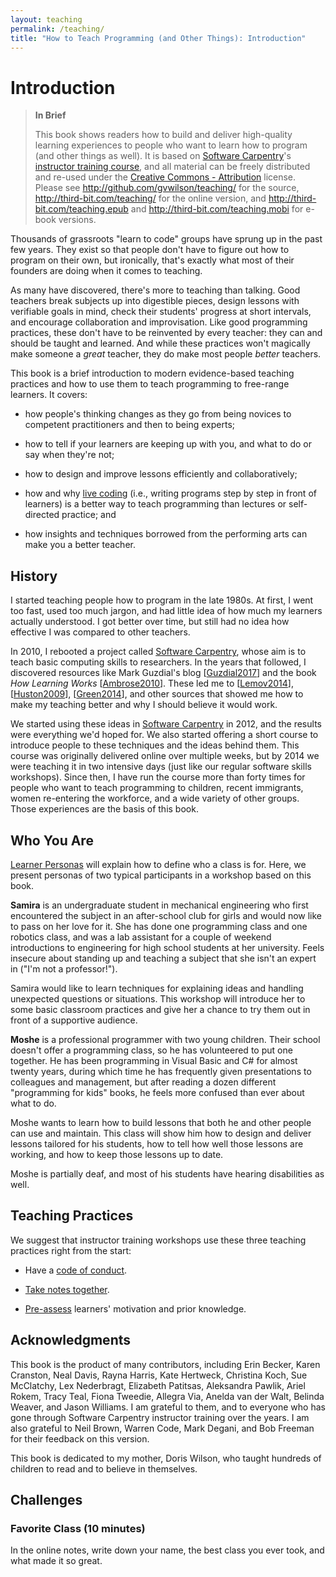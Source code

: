 ```yaml
---
layout: teaching
permalink: /teaching/
title: "How to Teach Programming (and Other Things): Introduction"
---
```


# Introduction

> **In Brief**
>
> This book shows readers how to build and deliver high-quality
> learning experiences to people who want to learn how to program (and
> other things as well).  It is based on [Software
> Carpentry][swc-site]'s [instructor training course][swc-training],
> and all material can be freely distributed and re-used under the
> [Creative Commons - Attribution][license] license.  Please see
> <http://github.com/gvwilson/teaching/> for the source,
> <http://third-bit.com/teaching/> for the online version, and
> <http://third-bit.com/teaching.epub> and
> <http://third-bit.com/teaching.mobi> for e-book versions.

Thousands of grassroots "learn to code" groups have sprung up in the
past few years.  They exist so that people don't have to figure out
how to program on their own, but ironically, that's exactly what most
of their founders are doing when it comes to teaching.

As many have discovered, there's more to teaching than talking.  Good
teachers break subjects up into digestible pieces, design lessons with
verifiable goals in mind, check their students' progress at short
intervals, and encourage collaboration and improvisation.  Like good
programming practices, these don't have to be reinvented by every
teacher: they can and should be taught and learned.  And while these
practices won't magically make someone a *great* teacher, they do make
most people *better* teachers.

This book is a brief introduction to modern evidence-based teaching
practices and how to use them to teach programming to free-range
learners.  It covers:

*   how people's thinking changes as they go from being novices to
    competent practitioners and then to being experts;

*   how to tell if your learners are keeping up with you, and what to
    do or say when they're not;

*   how to design and improve lessons efficiently and collaboratively;

*   how and why [live coding](live.html) (i.e., writing programs step by
    step in front of learners) is a better way to teach programming
    than lectures or self-directed practice; and

*   how insights and techniques borrowed from the performing arts can
    make you a better teacher.

## History

I started teaching people how to program in the late 1980s.  At first,
I went too fast, used too much jargon, and had little idea of how much
my learners actually understood.  I got better over time, but still
had no idea how effective I was compared to other teachers.

In 2010, I rebooted a project called [Software Carpentry][swc-site],
whose aim is to teach basic computing skills to researchers.  In the
years that followed, I discovered resources like Mark Guzdial's blog
[[Guzdial2017](biblio.html#guzdial-blog)] and the book *How Learning
Works* [[Ambrose2010](biblio.html#ambrose-hlw)].  These led me to
[[Lemov2014](biblio.html#lemov-champion)],
[[Huston2009](biblio.html#huston-dont-know)],
[[Green2014](biblio.html#green-babt)], and other sources that showed me
how to make my teaching better and why I should believe it would
work.

We started using these ideas in [Software Carpentry][swc-site] in
2012, and the results were everything we'd hoped for.  We also started
offering a short course to introduce people to these techniques and
the ideas behind them.  This course was originally delivered online
over multiple weeks, but by 2014 we were teaching it in two intensive
days (just like our regular software skills workshops).  Since then, I
have run the course more than forty times for people who want to teach
programming to children, recent immigrants, women re-entering the
workforce, and a wide variety of other groups.  Those experiences are
the basis of this book.

## Who You Are

[Learner Personas](lessons.html#learner-personas) will explain how to
define who a class is for.  Here, we present personas of two typical
participants in a workshop based on this book.

**Samira** is an undergraduate student in mechanical engineering who
first encountered the subject in an after-school club for girls and
would now like to pass on her love for it.  She has done one
programming class and one robotics class, and was a lab assistant for
a couple of weekend introductions to engineering for high school
students at her university.  Feels insecure about standing up and
teaching a subject that she isn't an expert in ("I'm not a
professor!").

Samira would like to learn techniques for explaining ideas and
handling unexpected questions or situations.  This workshop will
introduce her to some basic classroom practices and give her a chance
to try them out in front of a supportive audience.

**Moshe** is a professional programmer with two young children.  Their
school doesn't offer a programming class, so he has volunteered to put
one together.  He has been programming in Visual Basic and C# for
almost twenty years, during which time he has frequently given
presentations to colleagues and management, but after reading a dozen
different "programming for kids" books, he feels more confused than
ever about what to do.

Moshe wants to learn how to build lessons that both he and other
people can use and maintain.  This class will show him how to design
and deliver lessons tailored for his students, how to tell how well
those lessons are working, and how to keep those lessons up to date.

Moshe is partially deaf, and most of his students have hearing
disabilities as well.

## Teaching Practices

We suggest that instructor training workshops use these three teaching
practices right from the start:

*   Have a [code of conduct](practices.html#code-of-conduct).

*   [Take notes together](practices.html#take-notes-together).

*   [Pre-assess](practices.html#assess-motivation-and-prior-knowledge)
    learners' motivation and prior knowledge.

## Acknowledgments

This book is the product of many contributors, including Erin Becker,
Karen Cranston, Neal Davis, Rayna Harris, Kate Hertweck, Christina
Koch, Sue McClatchy, Lex Nederbragt, Elizabeth Patitsas, Aleksandra
Pawlik, Ariel Rokem, Tracy Teal, Fiona Tweedie, Allegra Via, Anelda
van der Walt, Belinda Weaver, and Jason Williams.  I am grateful to
them, and to everyone who has gone through Software Carpentry
instructor training over the years.  I am also grateful to Neil Brown,
Warren Code, Mark Degani, and Bob Freeman for their feedback on this
version.

This book is dedicated to my mother, Doris Wilson, who taught hundreds
of children to read and to believe in themselves.

## Challenges

### Favorite Class (10 minutes)

In the online notes, write down your name, the best class you ever
took, and what made it so great.

[license]: /license/
[swc-site]: http://software-carpentry.org
[swc-training]: https://swcarpentry.github.io/instructor-training/
